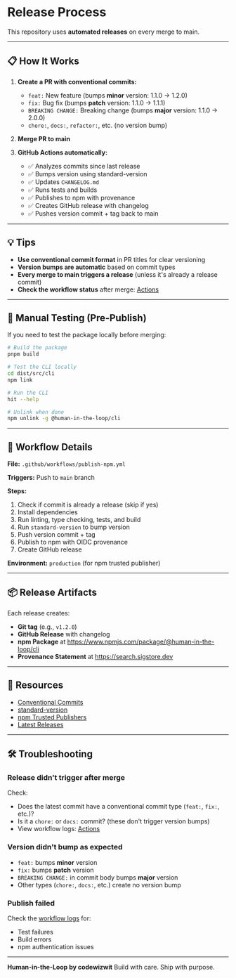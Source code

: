# Release Process

This repository uses **automated releases** on every merge to main.

---

## 📋 How It Works

1. **Create a PR with conventional commits:**

   - `feat:` New feature (bumps **minor** version: 1.1.0 → 1.2.0)
   - `fix:` Bug fix (bumps **patch** version: 1.1.0 → 1.1.1)
   - `BREAKING CHANGE:` Breaking change (bumps **major** version: 1.1.0 → 2.0.0)
   - `chore:`, `docs:`, `refactor:`, etc. (no version bump)

2. **Merge PR to main**

3. **GitHub Actions automatically:**
   - ✅ Analyzes commits since last release
   - ✅ Bumps version using standard-version
   - ✅ Updates `CHANGELOG.md`
   - ✅ Runs tests and builds
   - ✅ Publishes to npm with provenance
   - ✅ Creates GitHub release with changelog
   - ✅ Pushes version commit + tag back to main

---

## 💡 Tips

- **Use conventional commit format** in PR titles for clear versioning
- **Version bumps are automatic** based on commit types
- **Every merge to main triggers a release** (unless it's already a release commit)
- **Check the workflow status** after merge: [Actions](https://github.com/codewizwit/human-in-the-loop/actions/workflows/publish-npm.yml)

---

## 🔧 Manual Testing (Pre-Publish)

If you need to test the package locally before merging:

```bash
# Build the package
pnpm build

# Test the CLI locally
cd dist/src/cli
npm link

# Run the CLI
hit --help

# Unlink when done
npm unlink -g @human-in-the-loop/cli
```

---

## 🚀 Workflow Details

**File:** `.github/workflows/publish-npm.yml`

**Triggers:** Push to `main` branch

**Steps:**

1. Check if commit is already a release (skip if yes)
2. Install dependencies
3. Run linting, type checking, tests, and build
4. Run `standard-version` to bump version
5. Push version commit + tag
6. Publish to npm with OIDC provenance
7. Create GitHub release

**Environment:** `production` (for npm trusted publisher)

---

## 📦 Release Artifacts

Each release creates:

- **Git tag** (e.g., `v1.2.0`)
- **GitHub Release** with changelog
- **npm Package** at https://www.npmjs.com/package/@human-in-the-loop/cli
- **Provenance Statement** at https://search.sigstore.dev

---

## 🔗 Resources

- [Conventional Commits](https://www.conventionalcommits.org)
- [standard-version](https://github.com/conventional-changelog/standard-version)
- [npm Trusted Publishers](https://docs.npmjs.com/generating-provenance-statements)
- [Latest Releases](https://github.com/codewizwit/human-in-the-loop/releases)

---

## 🛠️ Troubleshooting

### Release didn't trigger after merge

Check:

- Does the latest commit have a conventional commit type (`feat:`, `fix:`, etc.)?
- Is it a `chore:` or `docs:` commit? (these don't trigger version bumps)
- View workflow logs: [Actions](https://github.com/codewizwit/human-in-the-loop/actions)

### Version didn't bump as expected

- `feat:` bumps **minor** version
- `fix:` bumps **patch** version
- `BREAKING CHANGE:` in commit body bumps **major** version
- Other types (`chore:`, `docs:`, etc.) create no version bump

### Publish failed

Check the [workflow logs](https://github.com/codewizwit/human-in-the-loop/actions) for:

- Test failures
- Build errors
- npm authentication issues

---

**Human-in-the-Loop by codewizwit**
Build with care. Ship with purpose.
